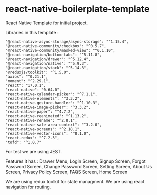 # react-native-boilerplate-template
React Native Template for initial project.


Libraries in this template :

    "@react-native-async-storage/async-storage": "^1.15.4",
    "@react-native-community/checkbox": "^0.5.7",
    "@react-native-community/masked-view": "^0.1.10",
    "@react-navigation/bottom-tabs": "^5.11.8",
    "@react-navigation/drawer": "^5.12.4",
    "@react-navigation/native": "^5.9.3",
    "@react-navigation/stack": "^5.14.3",
    "@reduxjs/toolkit": "^1.5.0",
    "axios": "^0.21.1",
    "moment": "^2.29.1",
    "react": "17.0.1",
    "react-native": "0.64.0",
    "react-native-calendar-picker": "^7.1.1",
    "react-native-elements": "^3.3.2",
    "react-native-gesture-handler": "^1.10.3",
    "react-native-image-picker": "^3.3.2",
    "react-native-paper": "^4.7.2",
    "react-native-reanimated": "^1.13.2",
    "react-native-rename": "^2.8.1",
    "react-native-safe-area-context": "^3.2.0",
    "react-native-screens": "^2.18.1",
    "react-native-vector-icons": "^8.1.0",
    "react-redux": "^7.2.3",
    "tofd": "^1.0.7"

For test we are using JEST.

Features it has :
    Drawer Menu,
    Login Screen,
    Signup Screen,
    Forgot Password Screen,
    Change Password Screen,
    Setting Screen,
    About Us Screen,
    Privacy Policy Screen,
    FAQS Screen,
    Home Screen

We are using redux toolkit for state managment.
We are using react navigation for routing.
